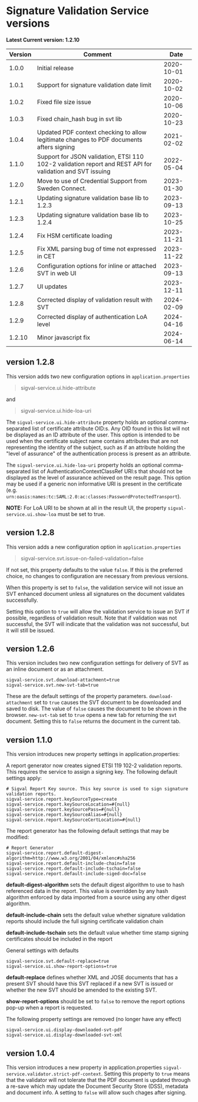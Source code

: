 # Signature Validation Service versions

**Latest Current version: 1.2.10**

| Version | Comment                                                                                                   | Date       |
|---------|-----------------------------------------------------------------------------------------------------------|------------|
| 1.0.0   | Initial release                                                                                           | 2020-10-01 |
| 1.0.1   | Support for signature validation date limit                                                               | 2020-10-02 |
| 1.0.2   | Fixed file size issue                                                                                     | 2020-10-06 |
| 1.0.3   | Fixed chain_hash bug in svt lib                                                                           | 2020-10-23 |
| 1.0.4   | Updated PDF context checking to allow legitimate changes to PDF documents afters signing                  | 2021-02-02 |
| 1.1.0   | Support for JSON validation, ETSI 110 102-2 validation report and REST API for validation and SVT issuing | 2022-05-04 |
| 1.2.0   | Move to use of Credential Support from Sweden Connect.                                                    | 2023-01-30 |
| 1.2.1   | Updating signature validation base lib to 1.2.3                                                           | 2023-09-13 |
| 1.2.3   | Updating signature validation base lib to 1.2.4                                                           | 2023-10-25 |
| 1.2.4   | Fix HSM certificate loading                                                                               | 2023-11-21 |
| 1.2.5   | Fix XML parsing bug of time not expressed in CET                                                          | 2023-11-22 |
| 1.2.6   | Configuration options for inline or attached SVT in web UI                                                | 2023-09-13 |
| 1.2.7   | UI updates                                                                                                | 2023-12-11 |
| 1.2.8   | Corrected display of validation result with SVT                                                           | 2024-02-09 |
| 1.2.9   | Corrected display of authentication LoA level                                                             | 2024-04-16 |
| 1.2.10  | Minor javascript fix                                                                                      | 2024-06-14 |


## version 1.2.8

This version adds two new configuration options in `application.properties`

> sigval-service.ui.hide-attribute

and 

> sigval-service.ui.hide-loa-uri

The `sigval-service.ui.hide-attribute` property holds an optional comma-separated list of certificate attribute OID:s.
Any OID found in this list will not be displayed as an ID attribute of the user.
This option is intended
to be used when the certificate subject name contains attributes that are not representing the identity of the subject,
such as if an attribute holding the "level of assurance" of the authentication process is present as an attribute.

The `sigval-service.ui.hide-loa-uri` property holds an optional comma-separated list of AuthenticationContextClassRef URI:s that should not be displayed
as the level of assurance achieved on the result page.
This option may be used if a generic non informative URI is present in the certificate
(e.g. `urn:oasis:names:tc:SAML:2.0:ac:classes:PasswordProtectedTransport`).

**NOTE:** For LoA URI to be shown at all in the result UI, the property `sigval-service.ui.show-loa` must be set to true.


## version 1.2.8

This version adds a new configuration option in `application.properties`

> sigval-service.svt.issue-on-failed-validation=false

If not set, this property defaults to the value `false`.
If this is the preferred choice, 
no changes to configuration are necessary from previous versions.

When this property is set to `false`,
the validation service will not issue an SVT enhanced document unless all signatures on the document validates successfully.

Setting this option to `true` will allow the validation service to issue an SVT if possible, regardless of validation result.
Note that if validation was not successful, the SVT will indicate that the validation was not successful, but it will still be issued.

## version 1.2.6

This version includes two new configuration settings for delivery of SVT as an inline document or as an attachment.

```
sigval-service.svt.download-attachment=true
sigval-service.svt.new-svt-tab=true
```

These are the default settings of the property parameters. `download-attachment` set to `true` causes the SVT document to be downloaded
and saved to disk. The value of `false` causes the document to be shown in the browser.
`new-svt-tab` set to `true` opens a new tab for returning the svt document. Setting this to `false` returns the document in the current tab.



## version 1.1.0

This version introduces new property settings in application.properties:

A report generator now creates signed ETSI 119 102-2 validation reports. This requires the service to assign a signing key. 
The following default settings apply:

```
# Sigval Report Key source. This key source is used to sign signature validation reports.
sigval-service.report.keySourceType=create
sigval-service.report.keySourceLocation=#{null}
sigval-service.report.keySourcePass=#{null}
sigval-service.report.keySourceAlias=#{null}
sigval-service.report.keySourceCertLocation=#{null}
```

The report generator has the following default settings that may be modified:

```
# Report Generator
sigval-service.report.default-digest-algorithm=http://www.w3.org/2001/04/xmlenc#sha256
sigval-service.report.default-include-chain=false
sigval-service.report.default-include-tschain=false
sigval-service.report.default-include-siged-doc=false
```

**default-digest-algorithm** sets the default digest algorithm to use to hash referenced data in the report. This value
is overridden by any hash algorithm enforced by data imported from a source using any other digest algorithm.

**default-include-chain** sets the default value whether signature validation reports should include the full signing 
certificate validation chain

**default-include-tschain** sets the default value whether time stamp signing certificates should be included in the report

General settings with defaults

```
sigval-service.svt.default-replace=true
sigval-service.ui.show-report-options=true
```

**default-replace** defines whether XML and JOSE documents that has a present SVT should have this SVT replaced if a new SVT is issued
or whether the new SVT should be amended to the existing SVT.

**show-report-options** should be set to `false` to remove the report options pop-up when a report is requested.

The following property settings are removed (no longer have any effect)

```
sigval-service.ui.display-downloaded-svt-pdf
sigval-service.ui.display-downloaded-svt-xml
```

## version 1.0.4
This version introduces a new property in application.properties `sigval-service.validator.strict-pdf-context`.
Setting this property to `true` means that the validator will not tolerate that the PDF document is updated through a re-save which may update the Document Security Store (DSS), metadata and document info. A setting to `false` will allow such chages after signing.


